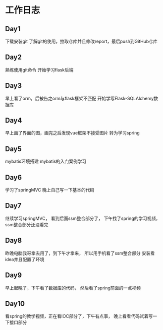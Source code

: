 # 工作日志
## Day1
下载安装git
了解git的使用，拉取仓库并且修改report，最后push到GitHub仓库
## Day2
熟练使用git命令
开始学习flask后端
## Day3
早上看了orm，后被告之orm与flask框架不匹配
开始学写Flask-SQLAlchemy数据库
## Day4
早上画了界面的图，画完之后发现vue框架不接受图片
转为学习spring
## Day5
mybatis环境搭建
mybatis的入门案例学习
## Day6
学习了springMVC
晚上自己写一下基本的代码
## Day7
继续学习springMVC，
看到后面ssm整合部分了，
下午找了spring的学习视频， 
ssm整合部分还没看完
## Day8
昨晚电脑我哥拿去用了，到下午才拿来，
所以用手机看了ssm整合部分
安装看idea并且配置了环境
## Day9
早上起晚了，下午看了数据库的代码，
然后看了spring前面的一点视频
## Day10
看spring的教学视频，正在看IOC部分了，下午有点事，
晚上看看代码试着写一下接口部分


